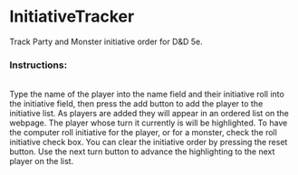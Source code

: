 # InitiativeTracker
Track Party and Monster initiative order for D&amp;D 5e.
<br><h3>Instructions:</h3><br>
Type the name of the player into the name field and their initiative roll into the initiative field, then press the add button to add the player to the initiative list. As players are added they will appear in an ordered list on the webpage. The player whose turn it currently is will be highlighted. To have the computer roll initiative for the player, or for a monster, check the roll initiative check box. You can clear the initiative order by pressing the reset button. Use the next turn button to advance the highlighting to the next player on the list.
